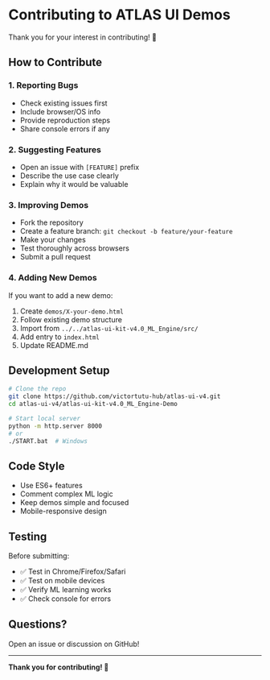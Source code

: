 # Contributing to ATLAS UI Demos

Thank you for your interest in contributing! 🎉

## How to Contribute

### 1. Reporting Bugs
- Check existing issues first
- Include browser/OS info
- Provide reproduction steps
- Share console errors if any

### 2. Suggesting Features
- Open an issue with `[FEATURE]` prefix
- Describe the use case clearly
- Explain why it would be valuable

### 3. Improving Demos
- Fork the repository
- Create a feature branch: `git checkout -b feature/your-feature`
- Make your changes
- Test thoroughly across browsers
- Submit a pull request

### 4. Adding New Demos
If you want to add a new demo:
1. Create `demos/X-your-demo.html`
2. Follow existing demo structure
3. Import from `../../atlas-ui-kit-v4.0_ML_Engine/src/`
4. Add entry to `index.html`
5. Update README.md

## Development Setup

```bash
# Clone the repo
git clone https://github.com/victortutu-hub/atlas-ui-v4.git
cd atlas-ui-v4/atlas-ui-kit-v4.0_ML_Engine-Demo

# Start local server
python -m http.server 8000
# or
./START.bat  # Windows
```

## Code Style
- Use ES6+ features
- Comment complex ML logic
- Keep demos simple and focused
- Mobile-responsive design

## Testing
Before submitting:
- ✅ Test in Chrome/Firefox/Safari
- ✅ Test on mobile devices
- ✅ Verify ML learning works
- ✅ Check console for errors

## Questions?
Open an issue or discussion on GitHub!

---

**Thank you for contributing! 🚀**